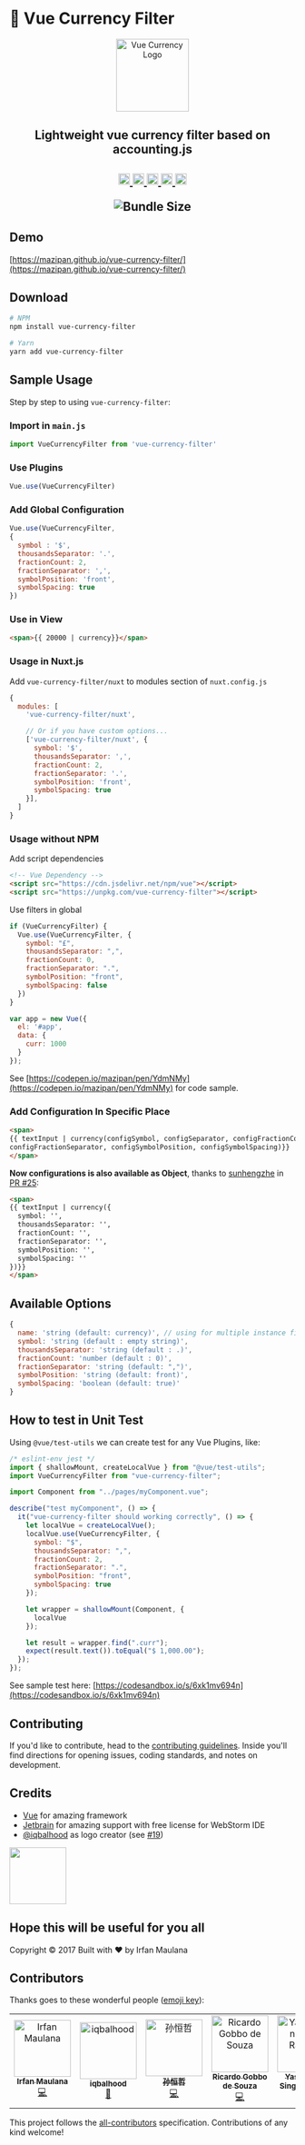 # 🍒 Vue Currency Filter

<p align="center">
	<a href="https://mazipan.github.io/vue-currency-filter/" target="_blank" rel="noopener noreferrer">
		<img 
		     width="128" src="https://raw.githubusercontent.com/mazipan/vue-currency-filter/master/assets/VueJS-Currency-128px.png" 
		     alt="Vue Currency Logo" />
	</a>
	<h2 align="center">Lightweight vue currency filter based on accounting.js<h2>
</p>

<p align="center">
  <a href="https://www.npmjs.com/package/vue-currency-filter">
    <img height="20" src="https://img.shields.io/npm/v/vue-currency-filter.svg" alt="NPM Version">
  </a>
  <a href="https://bundlephobia.com/result?p=vue-currency-filter">
    <img height="20" src="https://badgen.net/bundlephobia/minzip/vue-currency-filter" alt="Bundlephobia Size">
  </a>
  <a href="https://www.npmjs.com/package/vue-currency-filter">
    <img height="20" src="https://img.shields.io/npm/dt/vue-currency-filter.svg" alt="Download All Time">
  </a>
  <a href="https://travis-ci.org/mazipan/vue-currency-filter">
    <img height="20" src="https://img.shields.io/travis/mazipan/vue-currency-filter.svg" alt="Travis Build">
  </a>
  <a href="#contributors">
    <img height="20" src="https://img.shields.io/badge/all_contributors-4-orange.svg" alt="All Contributors">
  </a>
</p>

<p align="center">
    <img src="screenshoot-bundlesize.png" alt="Bundle Size">
</p>

## Demo

[https://mazipan.github.io/vue-currency-filter/](https://mazipan.github.io/vue-currency-filter/)

## Download

```bash
# NPM
npm install vue-currency-filter

# Yarn
yarn add vue-currency-filter
```

## Sample Usage

Step by step to using  `vue-currency-filter`:

### Import in `main.js`

```javascript
import VueCurrencyFilter from 'vue-currency-filter'
```

### Use Plugins

```javascript
Vue.use(VueCurrencyFilter)
```

### Add Global Configuration

```javascript
Vue.use(VueCurrencyFilter,
{
  symbol : '$',
  thousandsSeparator: '.',
  fractionCount: 2,
  fractionSeparator: ',',
  symbolPosition: 'front',
  symbolSpacing: true
})
```

### Use in View

```html
<span>{{ 20000 | currency}}</span>
```

### Usage in Nuxt.js

Add `vue-currency-filter/nuxt` to modules section of `nuxt.config.js`

```js
{
  modules: [
    'vue-currency-filter/nuxt',

    // Or if you have custom options...
    ['vue-currency-filter/nuxt', {
      symbol: '$',
      thousandsSeparator: ',',
      fractionCount: 2,
      fractionSeparator: '.',
      symbolPosition: 'front',
      symbolSpacing: true
    }],
  ]
}
```

### Usage without NPM

Add script dependencies

```html
<!-- Vue Dependency -->
<script src="https://cdn.jsdelivr.net/npm/vue"></script>
<script src="https://unpkg.com/vue-currency-filter"></script>
```

Use filters in global

```js
if (VueCurrencyFilter) {
  Vue.use(VueCurrencyFilter, {
    symbol: "£",
    thousandsSeparator: ",",
    fractionCount: 0,
    fractionSeparator: ".",
    symbolPosition: "front",
    symbolSpacing: false
  })
}

var app = new Vue({
  el: '#app',
  data: {
    curr: 1000
  }
});

```

See [https://codepen.io/mazipan/pen/YdmNMy](https://codepen.io/mazipan/pen/YdmNMy) for code sample.

### Add Configuration In Specific Place

```html
<span>
{{ textInput | currency(configSymbol, configSeparator, configFractionCount,
configFractionSeparator, configSymbolPosition, configSymbolSpacing)}}
</span>
```

**Now configurations is also available as Object**, thanks to [sunhengzhe](https://github.com/sunhengzhe) in [PR #25](https://github.com/mazipan/vue-currency-filter/pull/25/commits/052a741644556f4d1140e7b7e1ba96a8e2c0d015):

```html
<span>
{{ textInput | currency({
  symbol: '',
  thousandsSeparator: '',
  fractionCount: '',
  fractionSeparator: '',
  symbolPosition: '',
  symbolSpacing: ''
})}}
</span>
```

## Available Options

```javascript
{
  name: 'string (default: currency)', // using for multiple instance filters
  symbol: 'string (default : empty string)',
  thousandsSeparator: 'string (default : .)',
  fractionCount: 'number (default : 0)',
  fractionSeparator: 'string (default: ",")',
  symbolPosition: 'string (default: front)',
  symbolSpacing: 'boolean (default: true)'
}
```

## How to test in Unit Test

Using `@vue/test-utils` we can create test for any Vue Plugins, like:

```js
/* eslint-env jest */
import { shallowMount, createLocalVue } from "@vue/test-utils";
import VueCurrencyFilter from "vue-currency-filter";

import Component from "../pages/myComponent.vue";

describe("test myComponent", () => {
  it("vue-currency-filter should working correctly", () => {
    let localVue = createLocalVue();
    localVue.use(VueCurrencyFilter, {
      symbol: "$",
      thousandsSeparator: ",",
      fractionCount: 2,
      fractionSeparator: ".",
      symbolPosition: "front",
      symbolSpacing: true
    });

    let wrapper = shallowMount(Component, {
      localVue
    });

    let result = wrapper.find(".curr");
    expect(result.text()).toEqual("$ 1,000.00");
  });
});
```

See sample test here: [https://codesandbox.io/s/6xk1mv694n](https://codesandbox.io/s/6xk1mv694n)

## Contributing

If you'd like to contribute, head to the [contributing guidelines](/CONTRIBUTING.md). Inside you'll find directions for opening issues, coding standards, and notes on development.

## Credits

- [Vue](https://vuejs.org) for amazing framework
- [Jetbrain](https://www.jetbrains.com/?from=vue-currency-filter) for amazing support with free license for WebStorm IDE
- [@iqbalhood](https://github.com/iqbalhood) as logo creator (see [#19](https://github.com/mazipan/vue-currency-filter/issues/19))

[<img src="https://raw.githubusercontent.com/mazipan/vue-currency-filter/master/jetbrains.png" width="100px;"  />](https://www.jetbrains.com/?from=vue-currency-filter)

## Hope this will be useful for you all

Copyright © 2017 Built with ❤️ by Irfan Maulana

## Contributors

Thanks goes to these wonderful people ([emoji key](https://github.com/all-contributors/all-contributors#emoji-key)):

<!-- ALL-CONTRIBUTORS-LIST:START - Do not remove or modify this section -->
<!-- prettier-ignore -->
<table><tr><td align="center"><a href="https://www.mazipan.xyz/"><img src="https://avatars0.githubusercontent.com/u/7221389?v=4" width="100px;"  alt="Irfan Maulana"/><br /><sub><b>Irfan Maulana</b></sub></a><br /><a href="https://github.com/mazipan/vue-currency-filter/commits?author=mazipan" title="Code">💻</a></td><td align="center"><a href="https://about.me/iqbalhood"><img src="https://avatars3.githubusercontent.com/u/1563756?v=4" width="100px;"  alt="iqbalhood"/><br /><sub><b>iqbalhood</b></sub></a><br /><a href="#design-iqbalhood" title="Design">🎨</a></td><td align="center"><a href="https://sunhengzhe.com"><img src="https://avatars3.githubusercontent.com/u/8614151?v=4" width="100px;"  alt="孙恒哲"/><br /><sub><b>孙恒哲</b></sub></a><br /><a href="https://github.com/mazipan/vue-currency-filter/commits?author=sunhengzhe" title="Code">💻</a></td><td align="center"><a href="https://github.com/ricardogobbosouza"><img src="https://avatars3.githubusercontent.com/u/13064722?v=4" width="100px;"  alt="Ricardo Gobbo de Souza"/><br /><sub><b>Ricardo Gobbo de Souza</b></sub></a><br /><a href="https://github.com/mazipan/vue-currency-filter/commits?author=ricardogobbosouza" title="Code">💻</a></td><td align="center"><a href="https://github.com/dsfx3d"><img src="https://avatars1.githubusercontent.com/u/14162837?v=4" width="100px;"  alt="Yashodhan Singh Rathore"/><br /><sub><b>Yashodhan Singh Rathore</b></sub></a><br /><a href="https://github.com/mazipan/vue-currency-filter/commits?author=dsfx3d" title="Code">💻</a></td><td align="center"><a href="http://gijsroge.github.io"><img src="https://avatars0.githubusercontent.com/u/2242498?v=4" width="100px;"  alt="Gijs Rogé"/><br /><sub><b>Gijs Rogé</b></sub></a><br /><a href="https://github.com/mazipan/vue-currency-filter/commits?author=gijsroge" title="Code">💻</a></td></tr></table>

<!-- ALL-CONTRIBUTORS-LIST:END -->

This project follows the [all-contributors](https://github.com/all-contributors/all-contributors) specification. Contributions of any kind welcome!
